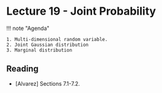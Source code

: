 # Lecture 19 - Joint Probability

!!! note "Agenda"

    1. Multi-dimensional random variable.
    2. Joint Gaussian distribution
    3. Marginal distribution



    
## Reading

* [Alvarez] Sections 7.1-7.2.

